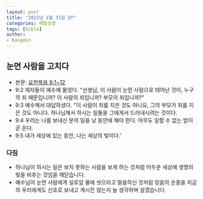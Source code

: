 ```yaml
---
layout: post
title: "2022년 1월 31일 QT"
categories: 매일성경
tags: [bible]
author:
- Kangmin
---
```


## 눈먼 사람을 고치다
- 본문: [요한복음 9:1~12](https://www.bskorea.or.kr/bible/korbibReadpage.php?version=SAENEW&book=jhn&chap=9&sec=1&cVersion=&fontSize=15px&fontWeight=normal)
- 9:2 제자들이 예수께 물었다. "선생님, 이 사람이 눈먼 사람으로 태어난 것이, 누구의 죄 때문입니까? 이 사람의 죄입니까? 부모의 죄입니까?"
- 9:3 예수께서 대답하셨다. "이 사람이 죄를 지은 것도 아니요, 그의 부모가 죄를 지은 것도 아니다. 하나님께서 하시는 일들을 그에게서 드러내시려는 것이다.
- 9:4 우리는 나를 보내신 분의 일을 낮 동안에 해야 한다. 아무도 일할 수 없는 밤이 곧 온다.
- 9:5 내가 세상에 있는 동안, 나는 세상의 빛이다.'

### 다짐
- 하나님이 하시는 일은 보지 못하는 사람을 보게 하는 것처럼 어두운 세상에 생명의 빛을 비추는 것임을 깨닫습니다.
- 예수님이 눈먼 사람에게 실로암 물에 씻으라고 말씀하신 것처럼 믿음의 순종을 지금의 우리에게도 신호로 보내고 계시진 않는지 늘 생각하며 살겠습니다.

